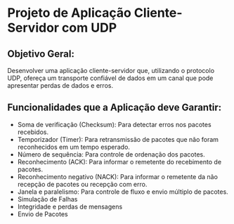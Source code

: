 #  Projeto de Aplicação Cliente-Servidor com UDP
## Objetivo Geral:
Desenvolver uma aplicação cliente-servidor que, utilizando o protocolo UDP, ofereça um transporte confiável de dados em um canal que pode apresentar perdas de dados e erros.

## Funcionalidades que a Aplicação deve Garantir: 
- Soma de verificação (Checksum): Para detectar erros nos pacotes recebidos.
- Temporizador (Timer): Para retransmissão de pacotes que não foram reconhecidos em um tempo esperado.
- Número de sequência: Para controle de ordenação dos pacotes.
- Reconhecimento (ACK): Para informar o remetente do recebimento de pacotes.
- Reconhecimento negativo (NACK): Para informar o remetente da não recepção de pacotes ou recepção com erro.
- Janela e paralelismo: Para controle de fluxo e envio múltiplo de pacotes.
- Simulação de Falhas
- Integridade e perdas de mensagens
- Envio de Pacotes
